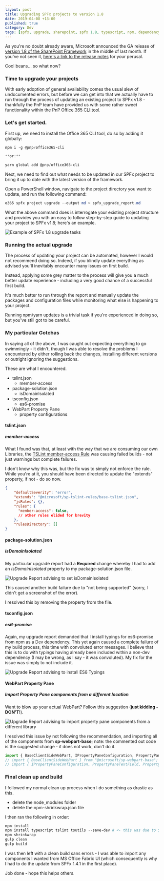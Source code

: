 ```yaml
---
layout: post
title: Upgrading SPFx projects to version 1.8
date: 2019-04-08 +13:00
published: true
category: Dev
tags: [spfx, upgrade, sharepoint, spfx 1.8, typescript, npm, dependency hell]
---
```



As you're no doubt already aware, Microsoft announced the GA release of [version 1.8 of the SharePoint Framework](https://developer.microsoft.com/en-us/sharepoint/blogs/announcing-the-general-availability-of-sharepoint-framework-1-8/) in the middle of last month. If you've not seen it, [here's a link to the release notes](https://github.com/SharePoint/sp-dev-docs/wiki/SharePoint-Framework-v1.8-release-notes) for your perusal.

Cool beans... so what now?


### Time to upgrade your projects

With early adoption of general availability comes the usual slew of undocumented errors, but before we can get into that we actually have to run through the process of updating an existing project to SPFx v1.8 - thankfully the PnP team have provided us with some rather sweet functionality within the [PnP Office 365 CLI tool](https://pnp.github.io/office365-cli/).


### Let's get started.

First up, we need to install the Office 365 CLI tool, do so by adding it globally:

```powershell
npm i -g @pnp/office365-cli

**or:**

yarn global add @pnp/office365-cli
```

Next, we need to find out what needs to be updated in our SPFx project to bring it up to date with the latest version of the framework.

Open a PowerShell window, navigate to the project directory you want to update, and run the following command:

~~~powershell
o365 spfx project upgrade --output md > spfx_upgrade_report.md
~~~

What the above command does is interrogate your existing project structure and provides you with an easy to follow step-by-step guide to updating your project to SPFx v1.8; here's an example.

![Example of SPFx 1.8 upgrade tasks](/img/spfx-update-18.jpg)


### Running the actual upgrade

The process of updating your project can be automated, however I would not recommend doing so. Indeed, if you blindly update everything as advised you'll inevitably encounter many issues on first build.

Instead, applying some grey matter to the process will give you a much better update experience - including a very good chance of a successful first build.

It's much better to run through the report and manually update the packages and configuration files while monitoring what else is happening to your project.

Running npm/yarn updates is a trivial task if you're experienced in doing so, but you've still got to be careful.


### My particular Gotchas

In saying all of the above, I was caught out expecting everything to go swimmingly - it didn't, though I was able to resolve the problems I encountered by either rolling back the changes, installing different versions or outright ignoring the suggestions.

These are what I encountered.
- tslint.json
  - member-access
- package-solution.json
  - isDomainIsolated
- tsconfig.json
  - es6-promise
- WebPart Property Pane
  - property configurations


#### tslint.json

##### member-access

What I found was that, at least with the way that we are consuming our own Libraries, the [TSLint member-access Rule](https://palantir.github.io/tslint/rules/member-access/) was causing failed builds - not just warnings but complete failures.

I don't know why this was, but the fix was to simply not enforce the rule. While you're at it, you should have been directed to update the "extends" property, if not - do so now.

~~~json
{
    "defaultSeverity": "error",
    "extends": "@microsoft/sp-tslint-rules/base-tslint.json",
    "jsRules": {},
    "rules": {
      "member-access": false,
      // other rules elided for brevity
    },
    "rulesDirectory": []
}
~~~


#### package-solution.json

##### isDomainIsolated

My particular upgrade report had a **Required** change whereby I had to add an *isDomainIsolated* property to my package-solution.json file.

![Upgrade Report advising to set isDomainIsolated](/img/spfx-update-18-isDomainIsolated.jpg)

This caused another build failure due to "not being supported" (sorry, I didn't get a screenshot of the error).

I resolved this by removing the property from the file.


#### tsconfig.json

##### es6-promise

Again, my upgrade report demanded that I install typings for es6-promise from npm as a Dev dependency. This yet again caused a complete failure of my build process, this time with convoluted error messages. I believe that this is to do with typings having already been included within a non-dev dependency (I may be wrong, as I say - it was convoluted). My fix for the issue was simply to not include it.

![Upgrade Report advising to install ES6 Typings](/img/spfx-update-18-es6-promise.jpg)


#### WebPart Property Pane

##### Import Property Pane components from a different location

Want to blow up your actual WebPart? Follow this suggestion (**just kidding - DON'T!**).

![Upgrade Report advising to import property pane components from a different library](/img/spfx-update-18-propert-pane.jpg)

I resolved this issue by not following the recommendation, and importing all of the components from **sp-webpart-base**; note: the commented out code is the suggested change - it does not work, don't do it.

~~~ts
import { BaseClientSideWebPart, IPropertyPaneConfiguration, PropertyPaneTextField, PropertyPaneToggle } from "@microsoft/sp-webpart-base";
// import { BaseClientSideWebPart } from "@microsoft/sp-webpart-base";
// import { IPropertyPaneConfiguration, PropertyPaneTextField, PropertyPaneToggle } from "@microsoft/sp-property-pane";
~~~


### Final clean up and build

I followed my normal clean up process when I do something as drastic as this.

- delete the node_modules folder
- delete the npm-shrinkwrap.json file

I then ran the following in order:

~~~powershell
npm install
npm install typescript tslint tsutils --save-dev # <- this was due to SPFx 1.8 still targeting TypeScript 2.x with gulp tools
npm shrinkwrap
gulp clean
gulp build
~~~

I was then left with a clean build sans errors - I was able to import any components I wanted from MS Office Fabric UI (which consequently is why I had to do the update from SPFx 1.4.1 in the first place).

Job done - hope this helps others.
